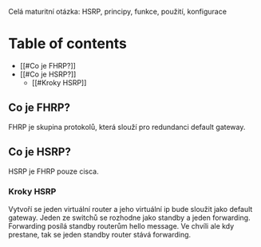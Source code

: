 Celá maturitní otázka:
HSRP, principy, funkce, použití, konfigurace

# Table of contents
- [[#Co je FHRP?]]
- [[#Co je HSRP?]]
	- [[#Kroky HSRP]]

## Co je FHRP?
FHRP je skupina protokolů, která slouží pro redundanci default gateway. 

## Co je HSRP?
HSRP je FHRP pouze cisca.

### Kroky HSRP
Vytvoří se jeden virtuální router a jeho virtuální ip bude sloužit jako default gateway.
Jeden ze switchů se rozhodne jako standby a jeden forwarding.
Forwarding posílá standby routerům hello message. Ve chvíli ale kdy prestane, tak se jeden standby router stává forwarding.
